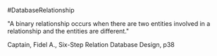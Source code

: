 #DatabaseRelationship 

"A binary relationship occurs when there are two entities involved in a relationship and the entities are different."

Captain, Fidel A., Six-Step Relation Database Design, p38